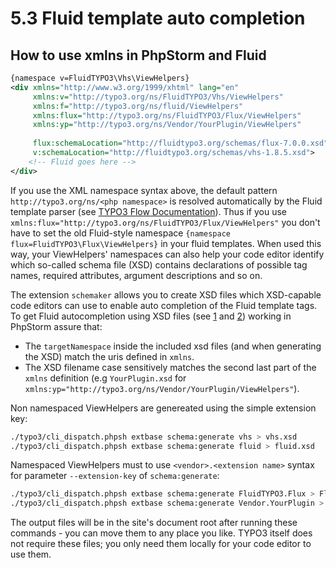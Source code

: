 5.3 Fluid template auto completion
==================================

## How to use xmlns in PhpStorm and Fluid

```xml
{namespace v=FluidTYPO3\Vhs\ViewHelpers}
<div xmlns="http://www.w3.org/1999/xhtml" lang="en"
     xmlns:v="http://typo3.org/ns/FluidTYPO3/Vhs/ViewHelpers"
     xmlns:f="http://typo3.org/ns/fluid/ViewHelpers"
     xmlns:flux="http://typo3.org/ns/FluidTYPO3/Flux/ViewHelpers"
     xmlns:yp="http://typo3.org/ns/Vendor/YourPlugin/ViewHelpers"
     
     flux:schemaLocation="http://fluidtypo3.org/schemas/flux-7.0.0.xsd"
     v:schemaLocation="http://fluidtypo3.org/schemas/vhs-1.8.5.xsd">
    <!-- Fluid goes here -->
</div>
```

If you use the XML namespace syntax above, the default pattern `http://typo3.org/ns/<php namespace>` is resolved automatically by the Fluid template parser (see [TYPO3 Flow Documentation](http://docs.typo3.org/flow/TYPO3FlowDocumentation/TheDefinitiveGuide/PartIII/Templating.html#namespaces)).
Thus if you use `xmlns:flux="http://typo3.org/ns/FluidTYPO3/Flux/ViewHelpers"` you don't have to set the old Fluid-style namespace `{namespace flux=FluidTYPO3\Flux\ViewHelpers}` in your fluid templates. When used this way, your ViewHelpers' namespaces can also help your code editor identify which so-called schema file (XSD) contains declarations of possible tag names, required attributes, argument descriptions and so on.

The extension `schemaker` allows you to create XSD files which XSD-capable code editors can use to enable auto completion of the Fluid template tags. To get Fluid autocompletion using XSD files (see [1](https://github.com/FluidTYPO3/schemaker#how-to-use-xsd-in-ide) and [2](http://buzz.typo3.org/teams/extbase/article/howto-autocompletion-for-fluid-in-phpstorm/)) working in PhpStorm assure that:

* The `targetNamespace` inside the included xsd files (and when generating the XSD) match the uris defined in `xmlns`.
* The XSD filename case sensitively matches the second last part of the `xmlns` definition (e.g `YourPlugin.xsd` for `xmlns:yp="http://typo3.org/ns/Vendor/YourPlugin/ViewHelpers"`).

Non namespaced ViewHelpers are genereated using the simple extension key:

```bash
./typo3/cli_dispatch.phpsh extbase schema:generate vhs > vhs.xsd
./typo3/cli_dispatch.phpsh extbase schema:generate fluid > fluid.xsd
```

Namespaced ViewHelpers must to use `<vendor>.<extension name>` syntax for parameter `--extension-key` of `schema:generate`:

```bash
./typo3/cli_dispatch.phpsh extbase schema:generate FluidTYPO3.Flux > Flux.xsd
./typo3/cli_dispatch.phpsh extbase schema:generate Vendor.YourPlugin > YourPlugin.xsd
```

The output files will be in the site's document root after running these commands - you can move them to any place you like. TYPO3 itself does not require these files; you only need them locally for your code editor to use them.
